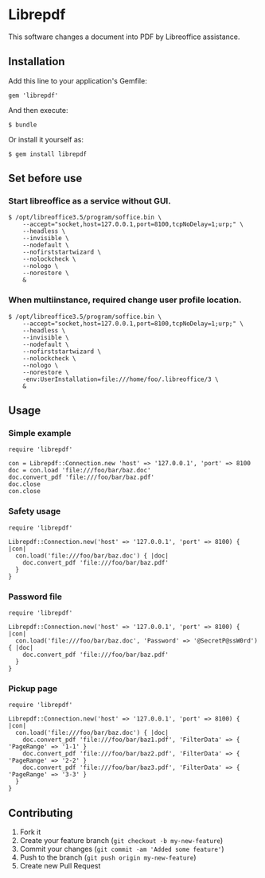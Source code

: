 # Librepdf

This software changes a document into PDF by Libreoffice assistance.

## Installation

Add this line to your application's Gemfile:

    gem 'librepdf'

And then execute:

    $ bundle

Or install it yourself as:

    $ gem install librepdf

## Set before use

### Start libreoffice as a service without GUI.

    $ /opt/libreoffice3.5/program/soffice.bin \
        --accept="socket,host=127.0.0.1,port=8100,tcpNoDelay=1;urp;" \
        --headless \
        --invisible \
        --nodefault \
        --nofirststartwizard \
        --nolockcheck \
        --nologo \
        --norestore \
        &

### When multiinstance, required change user profile location.

    $ /opt/libreoffice3.5/program/soffice.bin \
        --accept="socket,host=127.0.0.1,port=8100,tcpNoDelay=1;urp;" \
        --headless \
        --invisible \
        --nodefault \
        --nofirststartwizard \
        --nolockcheck \
        --nologo \
        --norestore \
        -env:UserInstallation=file:///home/foo/.libreoffice/3 \
        &

## Usage

### Simple example

    require 'librepdf'
   
    con = Librepdf::Connection.new 'host' => '127.0.0.1', 'port' => 8100
    doc = con.load 'file:///foo/bar/baz.doc'
    doc.convert_pdf 'file:///foo/bar/baz.pdf'
    doc.close
    con.close

### Safety usage

    require 'librepdf'
   
    Librepdf::Connection.new('host' => '127.0.0.1', 'port' => 8100) { |con|
      con.load('file:///foo/bar/baz.doc') { |doc|
        doc.convert_pdf 'file:///foo/bar/baz.pdf'
      }
    }

### Password file

    require 'librepdf'
   
    Librepdf::Connection.new('host' => '127.0.0.1', 'port' => 8100) { |con|
      con.load('file:///foo/bar/baz.doc', 'Password' => '@SecretP@ssW0rd') { |doc|
        doc.convert_pdf 'file:///foo/bar/baz.pdf'
      }
    }

### Pickup page

    require 'librepdf'
   
    Librepdf::Connection.new('host' => '127.0.0.1', 'port' => 8100) { |con|
      con.load('file:///foo/bar/baz.doc') { |doc|
        doc.convert_pdf 'file:///foo/bar/baz1.pdf', 'FilterData' => { 'PageRange' => '1-1' }
        doc.convert_pdf 'file:///foo/bar/baz2.pdf', 'FilterData' => { 'PageRange' => '2-2' }
        doc.convert_pdf 'file:///foo/bar/baz3.pdf', 'FilterData' => { 'PageRange' => '3-3' }
      }
    }

## Contributing

1. Fork it
2. Create your feature branch (`git checkout -b my-new-feature`)
3. Commit your changes (`git commit -am 'Added some feature'`)
4. Push to the branch (`git push origin my-new-feature`)
5. Create new Pull Request

